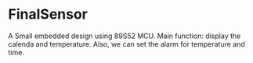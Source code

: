 FinalSensor
===========

A Small embedded design using 89S52 MCU. Main function: display the calenda and temperature. Also, we can set the alarm for temperature and time.
